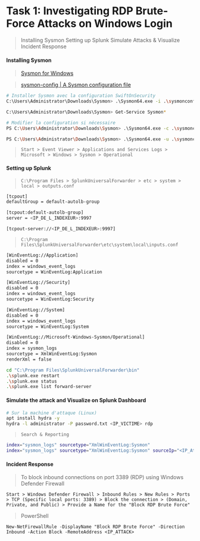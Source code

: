 # Task 1: Investigating RDP Brute-Force Attacks on Windows Login

> Installing Sysmon
> Setting up Splunk
> Simulate Attacks & Visualize
> Incident Response

#### Installing Sysmon

> [Sysmon for Windows](https://learn.microsoft.com/en-us/sysinternals/downloads/sysmon)

> [sysmon-config | A Sysmon configuration file](https://github.com/SwiftOnSecurity/sysmon-config)

```sh
# Installer Sysmon avec la configuration SwiftOnSecurity
C:\Users\Administrator\Downloads\Sysmon> .\Sysmon64.exe -i .\sysmonconfig-export.xml -accepteula

C:\Users\Administrator\Downloads\Sysmon> Get-Service Sysmon*

# Modifier la configuration si nécessaire
PS C:\Users\Administrator\Downloads\Sysmon> .\Sysmon64.exe -c .\sysmonconfig-export.xml

PS C:\Users\Administrator\Downloads\Sysmon> .\Sysmon64.exe -u .\sysmonconfig-export.xml
```

> `Start > Event Viewer > Applications and Services Logs > Microsoft > Windows > Sysmon > Operational`

#### Setting up Splunk

> `C:\Program Files > SplunkUniversalForwarder > etc > system > local > outputs.conf`

```sh
[tcpout]
defaultGroup = default-autolb-group

[tcpout:default-autolb-group]
server = <IP_DE_L_INDEXEUR>:9997

[tcpout-server://<IP_DE_L_INDEXEUR>:9997]
```

> `C:\Program Files\SplunkUniversalForwarder\etc\system\local\inputs.conf`

```sh
[WinEventLog://Application]
disabled = 0
index = windows_event_logs
sourcetype = WinEventLog:Application

[WinEventLog://Security]
disabled = 0
index = windows_event_logs
sourcetype = WinEventLog:Security

[WinEventLog://System]
disabled = 0
index = windows_event_logs
sourcetype = WinEventLog:System

[WinEventLog://Microsoft-Windows-Sysmon/Operational]
disabled = 0
index = sysmon_logs
sourcetype = XmlWinEventLog:Sysmon
renderXml = false
```

```sh
cd "C:\Program Files\SplunkUniversalForwarder\bin"
.\splunk.exe restart
.\splunk.exe status
.\splunk.exe list forward-server
```

#### Simulate the attack and Visualize on Splunk Dashboard

```sh
# Sur la machine d'attaque (Linux)
apt install hydra -y
hydra -l administrator -P password.txt <IP_VICTIME> rdp
```

> `Search & Reporting`

```sh
index="sysmon_logs" sourcetype="XmlWinEventLog:Sysmon"
index="sysmon_logs" sourcetype="XmlWinEventLog:Sysmon" sourceIp="<IP_Attach_Machine>"
```

#### Incident Response

> To block inbound connections on port 3389 (RDP) using Windows Defender Firewall

`Start > Windows Defender Firewall > Inbound Rules > New Rules > Ports > TCP (Specific local ports: 3389) > Block the connection > (Domain, Private, and Public) > Provide a Name for the "Block RDP Brute Force"`

> PowerShell

`New-NetFirewallRule -DisplayName "Block RDP Brute Force" -Direction Inbound -Action Block -RemoteAddress <IP_ATTACK>`
